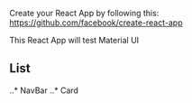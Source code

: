 Create your React App by following this: https://github.com/facebook/create-react-app

This React App will test Material UI 

## List
..* NavBar
..* Card